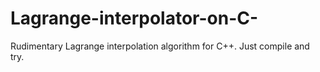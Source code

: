 # Lagrange-interpolator-on-C-
Rudimentary Lagrange interpolation algorithm for C++. Just compile and try.

